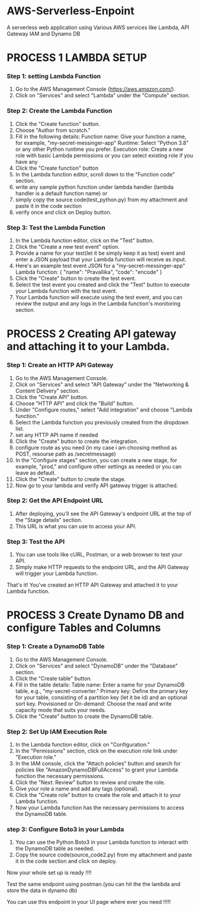 # AWS-Serverless-Enpoint
A serverless web application using Various AWS services like Lambda, API Gateway IAM and Dynamo DB

<h1>PROCESS 1 LAMBDA SETUP</h1>

<h3>Step 1: setting Lambda Function</h3>

1. Go to the AWS Management Console (https://aws.amazon.com/).
2. Click on "Services" and select "Lambda" under the "Compute" section.

<h3>Step 2: Create the Lambda Function</h3>

1. Click the "Create function" button.
2. Choose "Author from scratch."
3. Fill in the following details:
	  Function name: Give your function a name, for example, "my-secret-messinger-app"
	  Runtime: Select "Python 3.8" or any other Python runtime you prefer.
	  Execution role: Create a new role with basic Lambda permissions or you can select existing role if you have any
4. Click the "Create function" button
5. In the Lambda function editor, scroll down to the "Function code" section.
6. write any sample python function under lambda handler (lambda handler is a default function name) or 
7. simply copy the source code(test_python.py) from my attachment and paste it in the code section
8. verify once and click on Deploy button.

<h3>Step 3: Test the Lambda Function</h3>

1. In the Lambda function editor, click on the "Test" button.
2. Click the "Create a new test event" option.
3. Provide a name for your test(let it be simply keep it as test) event and enter a JSON payload that your Lambda function will receive as input.
4. Here's an example test event JSON for a "my-secret-messinger-app" Lambda function:
    {
        "name": "Pravallika",
        "code": "encode"
    }
5. Click the "Create" button to create the test event.
6. Select the test event you created and click the "Test" button to execute your Lambda function with the test event.
7. Your Lambda function will execute using the test event, and you can review the output and any logs in the Lambda function's monitoring section.

<h1>PROCESS 2 Creating API gateway and attaching it to your Lambda.</h1>

<h3>Step 1: Create an HTTP API Gateway</h3>

1. Go to the AWS Management Console.
2. Click on "Services" and select "API Gateway" under the "Networking & Content Delivery" section.
3. Click the "Create API" button.
4. Choose "HTTP API" and click the "Build" button.
5. Under "Configure routes," select "Add integration" and choose "Lambda function."
6. Select the Lambda function you previously created from the dropdown list.
7. set any HTTP API name if needed 
8. Click the "Create" button to create the integration.
9. configure route  as you need (in my case i am choosing method as POST, resourse path as /secretmessage) 
10. In the "Configure stages" section, you can create a new stage, for example, "prod," and configure other settings as needed or you can leave as default. 
11. Click the "Create" button to create the stage.
12. Now go to your lambda and verify API gateway trigger is attached.


<h3>Step 2: Get the API Endpoint URL</h3>

1. After deploying, you'll see the API Gateway's endpoint URL at the top of the "Stage details" section.
2. This URL is what you can use to access your API.

<h3>Step 3: Test the API</h3>

1. You can use tools like cURL, Postman, or a web browser to test your API.
2. Simply make HTTP requests to the endpoint URL, and the API Gateway will trigger your Lambda function.

That's it! You've created an HTTP API Gateway and attached it to your Lambda function.


<h1>PROCESS 3 Create Dynamo DB and configure Tables and Columns</h1>

<h3>Step 1: Create a DynamoDB Table</h3>

1. Go to the AWS Management Console.
2. Click on "Services" and select "DynamoDB" under the "Database" section.
3. Click the "Create table" button.
4. Fill in the table details:
	    Table name: Enter a name for your DynamoDB table, e.g., "my-secret-converter."
	    Primary key: Define the primary key for your table, consisting of a partition key (let it be id) and an optional sort key.
	    Provisioned or On-demand: Choose the read and write capacity mode that suits your needs.
5. Click the "Create" button to create the DynamoDB table.

<h3>Step 2: Set Up IAM Execution Role</h3>

1. In the Lambda function editor, click on "Configuration."
2. In the "Permissions" section, click on the execution role link under "Execution role."
3. In the IAM console, click the "Attach policies" button and search for policies like "AmazonDynamoDBFullAccess" to grant your Lambda function the necessary permissions.
4. Click the "Next: Review" button to review and create the role.
5. Give your role a name and add any tags (optional).
6. Click the "Create role" button to create the role and attach it to your Lambda function.
7. Now your Lambda function has the necessary permissions to access the DynamoDB table.

<h3>step 3: Configure Boto3 in your Lambda</h3>

1. You can use the  Python Boto3 in your Lambda function to interact with the DynamoDB table as needed.
2. Copy the source code(source_code2.py) from my attachment and paste it in the code section and click on deploy.

Now your whole set up is ready !!!!

Test the same endpoint using postman.(you can hit the the lambda and store the data in dynamo db)

You can use this endpoint in your UI page where ever you need !!!!!
